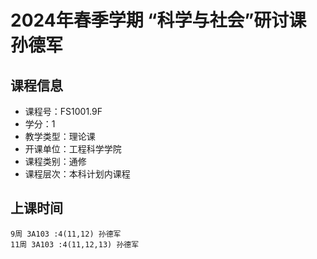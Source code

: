 # 2024年春季学期 “科学与社会”研讨课 孙德军






## 课程信息

- 课程号：FS1001.9F
- 学分：1
- 教学类型：理论课
- 开课单位：工程科学学院
- 课程类别：通修
- 课程层次：本科计划内课程

## 上课时间

```
9周 3A103 :4(11,12) 孙德军
11周 3A103 :4(11,12,13) 孙德军
```

